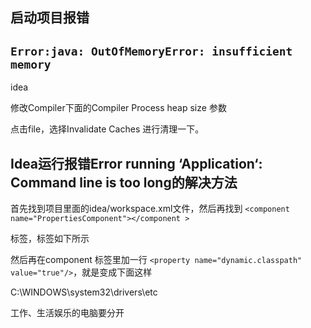 ## 启动项目报错

## `Error:java: OutOfMemoryError: insufficient memory`

idea

修改Compiler下面的Compiler Process heap size 参数

点击file，选择Invalidate Caches 进行清理一下。

## Idea运行报错Error running ‘Application‘: Command line is too long的解决方法

首先找到项目里面的idea/workspace.xml文件，然后再找到
`<component name="PropertiesComponent"></component >`

标签，标签如下所示

然后再在component 标签里加一行 `<property name="dynamic.classpath" value="true"/>`，就是变成下面这样

C:\WINDOWS\system32\drivers\etc

工作、生活娱乐的电脑要分开
